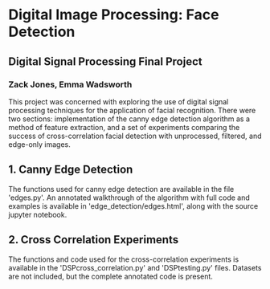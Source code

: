# Digital Image Processing: Face Detection
## Digital Signal Processing Final Project
### Zack Jones, Emma Wadsworth
This project was concerned with exploring the use of digital signal processing techniques for the application of facial recognition. There were two sections: implementation of the canny edge detection algorithm as a method of feature extraction, and a set of experiments comparing the success of cross-correlation facial detection with unprocessed, filtered, and edge-only images.
## 1. Canny Edge Detection
The functions used for canny edge detection are available in the file 'edges.py'. An annotated walkthrough of the algorithm with full code and examples is available in 'edge_detection/edges.html', along with the source jupyter notebook.
## 2. Cross Correlation Experiments
The functions and code used for the cross-correlation experiments is available in the 'DSPcross_correlation.py' and 'DSPtesting.py' files. Datasets are not included, but the complete annotated code is present.